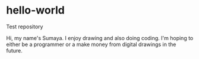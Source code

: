 # hello-world
Test repository

Hi, my name's Sumaya.
I enjoy drawing and also doing coding. I'm hoping to either be a programmer or a make money from digital drawings in the future.

